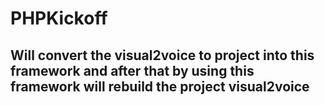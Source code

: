 # PHPKickoff
## Will convert the visual2voice to project into this framework and after that by using this framework will rebuild the project visual2voice
